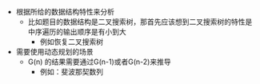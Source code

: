 - 根据所给的数据结构特性来分析
    - 比如题目的数据结构是二叉搜索树，那首先应该想到二叉搜索树的特性是中序遍历的输出顺序是有小到大
        -  例如恢复二叉搜索树
- 需要使用动态规划的场景
    - G(n) 的结果需要通过G(n-1)或者G(n-2)来推导
        - 例如：斐波那契数列